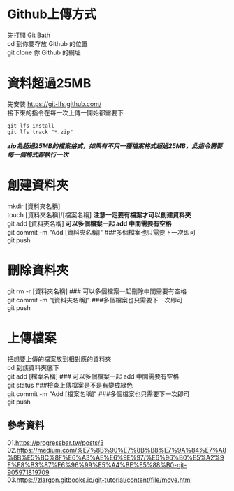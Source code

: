 # Github上傳方式
先打開 Git Bath  
cd 到你要存放 Github 的位置  
git clone 你 Github 的網址  

# 資料超過25MB
先安裝 <https://git-lfs.github.com/>  
接下來的指令在每一次上傳一開始都需要下  

```linux
git lfs install  
git lfs track "*.zip"
```
 **_zip為超過25MB的檔案格式，如果有不只一種檔案格式超過25MB，此指令需要每一個格式都執行一次_** 

# 創建資料夾
mkdir [資料夾名稱]  
touch [資料夾名稱]/[檔案名稱]  **注意一定要有檔案才可以創建資料夾**  
git add [資料夾名稱]  **可以多個檔案一起 add 中間需要有空格**  
git commit -m "Add [資料夾名稱]"  ###多個檔案也只需要下一次即可  
git push  

# 刪除資料夾
git rm -r [資料夾名稱]  ### 可以多個檔案一起刪除中間需要有空格  
git commit -m "[資料夾名稱]"  ###多個檔案也只需要下一次即可  
git push  

# 上傳檔案
把想要上傳的檔案放到相對應的資料夾  
cd 到該資料夾底下  
git add [檔案名稱]  ### 可以多個檔案一起 add 中間需要有空格  
git status  ###檢查上傳檔案是不是有變成綠色  
git commit -m "Add [檔案名稱]"  ###多個檔案也只需要下一次即可  
git push  

## 參考資料
01.https://progressbar.tw/posts/3  
02.https://medium.com/%E7%8B%90%E7%8B%B8%E7%9A%84%E7%A8%8B%E5%BC%8F%E6%A3%AE%E6%9E%97/%E6%96%B0%E5%A2%9E%E8%B3%87%E6%96%99%E5%A4%BE%E5%88%B0-git-905971819709  
03.https://zlargon.gitbooks.io/git-tutorial/content/file/move.html  
